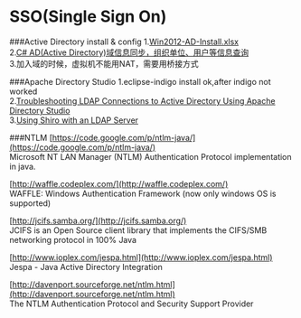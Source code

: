 SSO(Single Sign On)
===

###Active Directory install & config
1.[Win2012-AD-Install.xlsx](https://github.com/blogw/sso/blob/master/AD/Win2012-AD-Install.xlsx?raw=true)<br/>
2.[C# AD(Active Directory)域信息同步，组织单位、用户等信息查询](http://www.cnblogs.com/zhongweiv/archive/2012/12/15/ad_sync.html)<br/>
3.加入域的时候，虚拟机不能用NAT，需要用桥接方式

###Apache Directory Studio
1.eclipse-indigo install ok,after indigo not worked<br/>
2.[Troubleshooting LDAP Connections to Active Directory Using Apache Directory Studio](https://jamfnation.jamfsoftware.com/article.html?id=224)<br/>
3.[Using Shiro with an LDAP Server](http://isis.apache.org/components/security/shiro/using-ldap.html)<br/>

###NTLM
[https://code.google.com/p/ntlm-java/](https://code.google.com/p/ntlm-java/) <br/>
Microsoft NT LAN Manager (NTLM) Authentication Protocol implementation in java.<br/>

[http://waffle.codeplex.com/](http://waffle.codeplex.com/) <br/>
WAFFLE: Windows Authentication Framework (now only windows OS is supported)<br/>

[http://jcifs.samba.org/](http://jcifs.samba.org/) <br/>
JCIFS is an Open Source client library that implements the CIFS/SMB networking protocol in 100% Java<br/>

[http://www.ioplex.com/jespa.html](http://www.ioplex.com/jespa.html) <br/>
Jespa - Java Active Directory Integration<br/>

[http://davenport.sourceforge.net/ntlm.html](http://davenport.sourceforge.net/ntlm.html) <br/>
The NTLM Authentication Protocol and Security Support Provider<br/>

